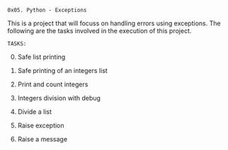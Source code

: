 	0x05. Python - Exceptions

This is a project that will focuss on handling errors using
exceptions.
The following are the tasks involved in the execution of this
project.

	TASKS:
0. Safe list printing

1. Safe printing of an integers list

2. Print and count integers

3. Integers division with debug

4. Divide a list

5. Raise exception

6. Raise a message
